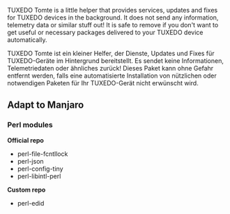 TUXEDO Tomte is a little helper that provides services, updates and fixes for
TUXEDO devices in the background. It does not send any information, telemetry
data or similar stuff out!
It is safe to remove if you don't want to get useful or necessary packages
delivered to your TUXEDO device automatically.

TUXEDO Tomte ist ein kleiner Helfer, der Dienste, Updates und Fixes
für TUXEDO-Geräte im Hintergrund bereitstellt. Es sendet keine Informationen,
Telemetriedaten oder ähnliches zurück!
Dieses Paket kann ohne Gefahr entfernt werden, falls eine automatisierte
Installation von nützlichen oder notwendigen Paketen für Ihr TUXEDO-Gerät
nicht erwünscht wird.

## Adapt to Manjaro

### Perl modules
**Official repo**
* perl-file-fcntllock
* perl-json
* perl-config-tiny
* perl-libintl-perl

**Custom repo**
* perl-edid
